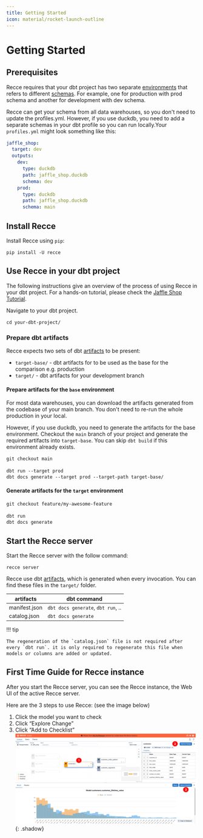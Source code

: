 ```yaml
---
title: Getting Started
icon: material/rocket-launch-outline
---
```


# Getting Started

## Prerequisites
Recce requires that your dbt project has two separate [environments](https://docs.getdbt.com/docs/environments-in-dbt) that refers to different [schemas](https://docs.getdbt.com/docs/core/connect-data-platform/connection-profiles#understanding-target-schemas). For example, one for production with prod schema and another for development with dev schema.

Recce can get your schema from all data warehouses, so you don't need to update the profiles.yml. However, if you use duckdb, you need to add a separate schemas in your dbt profile so you can run locally.Your `profiles.yml` might look something like this:

```yaml
jaffle_shop:
  target: dev
  outputs:
    dev:
      type: duckdb
      path: jaffle_shop.duckdb
      schema: dev
    prod:
      type: duckdb
      path: jaffle_shop.duckdb
      schema: main
```

## Install Recce

Install Recce using `pip`:
```shell
pip install -U recce
```

## Use Recce in your dbt project

The following instructions give an overview of the process of using Recce in your dbt project. For a hands-on tutorial, please check the [Jaffle Shop Tutorial](./get-started-jaffle-shop.md).

Navigate to your dbt project.

```shell
cd your-dbt-project/
```

### Prepare dbt artifacts

Recce expects two sets of dbt [artifacts](https://docs.getdbt.com/reference/artifacts/dbt-artifacts) to be present:

- `target-base/` - dbt artifacts for to be used as the base for the comparison e.g. production
- `target/` - dbt artifacts for your development branch

#### Prepare artifacts for the `base` environment
For most data warehouses, you can download the artifacts generated from the codebase of your main branch. You don't need to re-run the whole production in your local. 

However, if you use duckdb, you need to generate the artifacts for the base environment. 
Checkout the `main` branch of your project and generate the required artifacts into `target-base`. You can skip `dbt build` if this environment already exists. 

```shell
git checkout main

dbt run --target prod
dbt docs generate --target prod --target-path target-base/
```

#### Generate artifacts for the `target` environment

```shell
git checkout feature/my-awesome-feature

dbt run
dbt docs generate
```


## Start the Recce server
Start the Recce server with the follow command:

```shell
recce server
```

Recce use dbt [artifacts](https://docs.getdbt.com/reference/artifacts/dbt-artifacts), which is generated when every invocation. You can find these files in the `target/` folder.

| artifacts     | dbt command                        |
| ------------- | ---------------------------------- |
| manifest.json | `dbt docs generate`, `dbt run`, .. |
| catalog.json  | `dbt docs generate`                |

!!! tip

    The regeneration of the `catalog.json` file is not required after every `dbt run`. it is only required to regenerate this file when models or columns are added or updated.

## First Time Guide for Recce instance
After you start the Recce server, you can see the Recce instance, the Web UI of the active Recce server. 

Here are the 3 steps to use Recce: (see the image below)

1. Click the model you want to check
1. Click “Explore Change”
1. Click “Add to Checklist”
![first time guide of Recce instance](../assets/images/onboarding/material.svg){: .shadow}